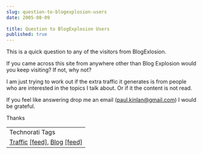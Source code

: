 ```yaml
---
slug: question-to-blogexplosion-users
date: 2005-08-09
 
title: Question to BlogExplosion Users
published: true
---
```

This is a quick question to any of the visitors from BlogExlosion.<p />If you came across this site from anywhere other than Blog Explosion would you keep visiting?  If not, why not?<p />I am just trying to work out if the extra traffic it generates is from people who are interested in the topics I talk about.  Or if it the content is not read.<p />If you feel like answering drop me an email (<a href="mailto:paul.kinlan@gmail.com">paul.kinlan@gmail.com</a>) I would be grateful.<p />Thanks<p /><table class="TechnoratiHead TagHeader">
<tr><td>Technorati Tags</td></tr>
<tr class="Technorati"><td>
<a href="http://www.technorati.com/tag/Traffic" class="Tag" rel="tag">Traffic</a> <a href="http://feeds.technorati.com/feed/posts/tag/Traffic" class="Tag">[feed]</a>, <a href="http://www.technorati.com/tag/Blog" class="Tag" rel="tag">Blog</a> <a href="http://feeds.technorati.com/feed/posts/tag/Blog" class="Tag">[feed]</a>
</td></tr>
</table><div class="blogger-post-footer"><img class="posterous_download_image" src="https://blogger.googleusercontent.com/tracker/8109338-112358812110176044?l=www.kinlan.co.uk%2Findex.html" height="1" alt="" width="1" /></div>

